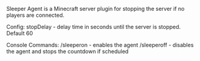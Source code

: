 Sleeper Agent is a Minecraft server plugin for stopping the server if no players are connected.

Config:
    stopDelay - delay time in seconds until the server is stopped. Default 60

Console Commands:
    /sleeperon  - enables the agent
    /sleeperoff - disables the agent and stops the countdown if scheduled
